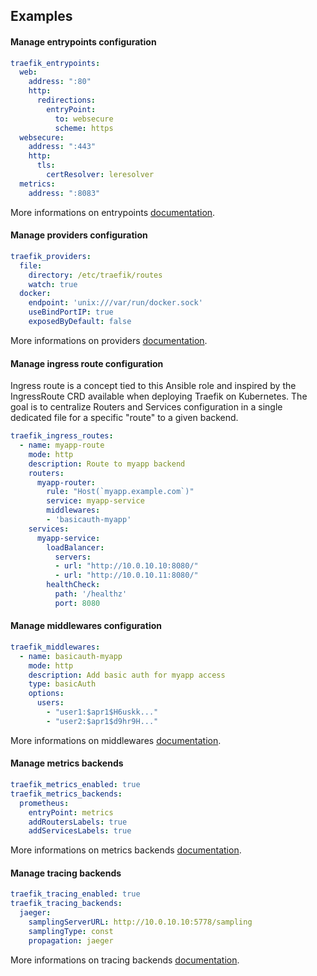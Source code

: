Examples
--------

#### Manage entrypoints configuration

```YAML
traefik_entrypoints:
  web:
    address: ":80"
    http:
      redirections:
        entryPoint:
          to: websecure
          scheme: https
  websecure:
    address: ":443"
    http:
      tls:
        certResolver: leresolver
  metrics:
    address: ":8083"
```

More informations on entrypoints [documentation](https://doc.traefik.io/traefik/routing/entrypoints/).

#### Manage providers configuration

```YAML
traefik_providers:
  file:
    directory: /etc/traefik/routes
    watch: true
  docker:
    endpoint: 'unix:///var/run/docker.sock'
    useBindPortIP: true
    exposedByDefault: false
```

More informations on providers [documentation](https://doc.traefik.io/traefik/providers/overview/).

#### Manage ingress route configuration

Ingress route is a concept tied to this Ansible role and inspired by the IngressRoute CRD available when deploying Traefik on Kubernetes. The goal is to centralize Routers and Services configuration in a single dedicated file for a specific "route" to a given backend.

```YAML
traefik_ingress_routes:
  - name: myapp-route
    mode: http
    description: Route to myapp backend
    routers:
      myapp-router:
        rule: "Host(`myapp.example.com`)"
        service: myapp-service
        middlewares:
        - 'basicauth-myapp'
    services:
      myapp-service:
        loadBalancer:
          servers:
          - url: "http://10.0.10.10:8080/"
          - url: "http://10.0.10.11:8080/"
        healthCheck:
          path: '/healthz'
          port: 8080
```

#### Manage middlewares configuration

```YAML
traefik_middlewares:
  - name: basicauth-myapp
    mode: http
    description: Add basic auth for myapp access
    type: basicAuth
    options:
      users:
        - "user1:$apr1$H6uskk..."
        - "user2:$apr1$d9hr9H..."
```

More informations on middlewares [documentation](https://doc.traefik.io/traefik/middlewares/overview/).

#### Manage metrics backends

```YAML
traefik_metrics_enabled: true
traefik_metrics_backends:
  prometheus:
    entryPoint: metrics
    addRoutersLabels: true
    addServicesLabels: true
```
More informations on metrics backends [documentation](https://doc.traefik.io/traefik/observability/metrics/overview/).

#### Manage tracing backends

```YAML
traefik_tracing_enabled: true
traefik_tracing_backends:
  jaeger:
    samplingServerURL: http://10.0.10.10:5778/sampling
    samplingType: const
    propagation: jaeger
```

More informations on tracing backends [documentation](https://doc.traefik.io/traefik/observability/tracing/overview/).

